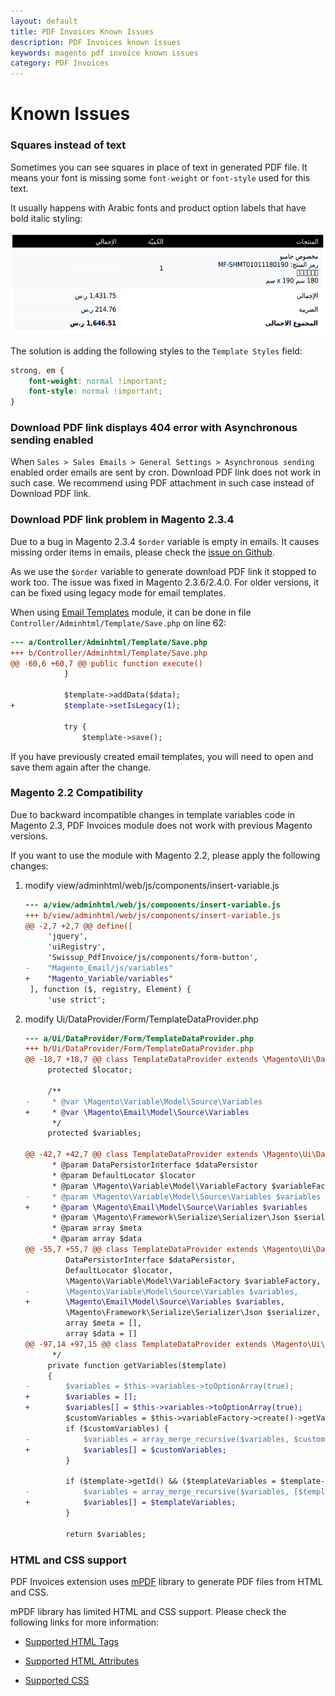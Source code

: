 ```yaml
---
layout: default
title: PDF Invoices Known Issues
description: PDF Invoices known issues
keywords: magento pdf invoice known issues
category: PDF Invoices
---
```


# Known Issues

### Squares instead of text

Sometimes you can see squares in place of text in generated PDF file. It means your font is missing some `font-weight` or `font-style` used for this text.

It usually happens with Arabic fonts and product option labels that have bold italic styling:

![Squares in place of text](/images/m2/pdf-invoices/known-issues/squares-in-place-of-text.png)

The solution is adding the following styles to the `Template Styles` field:

```css
strong, em {
    font-weight: normal !important;
    font-style: normal !important;
}
```

### Download PDF link displays 404 error with Asynchronous sending enabled

When `Sales > Sales Emails > General Settings > Asynchronous sending` enabled order emails are sent by cron.
Download PDF link does not work in such case. We recommend using PDF attachment in such case instead of
Download PDF link.

### Download PDF link problem in Magento 2.3.4

Due to a bug in Magento 2.3.4 `$order` variable is empty in emails.
It causes missing order items in emails, please check the
[issue on Github](https://github.com/magento/magento2/issues/26882).

As we use the `$order` variable to generate download PDF link it stopped to work too.
The issue was fixed in Magento 2.3.6/2.4.0. For older versions, it can be fixed using
legacy mode for email templates.

When using [Email Templates](/m2/extensions/email-templates/) module, it can be done
in file `Controller/Adminhtml/Template/Save.php` on line 62:

```diff
--- a/Controller/Adminhtml/Template/Save.php
+++ b/Controller/Adminhtml/Template/Save.php
@@ -60,6 +60,7 @@ public function execute()
            }

            $template->addData($data);
+           $template->setIsLegacy(1);

            try {
                $template->save();
```

If you have previously created email templates, you will need to open and save
them again after the change.

### Magento 2.2 Compatibility

Due to backward incompatible changes in template variables code in Magento 2.3,
PDF Invoices module does not work with previous Magento versions.

If you want to use the module with Magento 2.2, please apply the following changes:

 1. modify view/adminhtml/web/js/components/insert-variable.js

    ```diff
    --- a/view/adminhtml/web/js/components/insert-variable.js
    +++ b/view/adminhtml/web/js/components/insert-variable.js
    @@ -2,7 +2,7 @@ define([
         'jquery',
         'uiRegistry',
         'Swissup_PdfInvoice/js/components/form-button',
    -    "Magento_Email/js/variables"
    +    "Magento_Variable/variables"
     ], function ($, registry, Element) {
         'use strict';
     ```

 2. modify Ui/DataProvider/Form/TemplateDataProvider.php

    ```diff
    --- a/Ui/DataProvider/Form/TemplateDataProvider.php
    +++ b/Ui/DataProvider/Form/TemplateDataProvider.php
    @@ -18,7 +18,7 @@ class TemplateDataProvider extends \Magento\Ui\DataProvider\AbstractDataProvider
         protected $locator;

         /**
    -     * @var \Magento\Variable\Model\Source\Variables
    +     * @var \Magento\Email\Model\Source\Variables
          */
         protected $variables;

    @@ -42,7 +42,7 @@ class TemplateDataProvider extends \Magento\Ui\DataProvider\AbstractDataProvider
          * @param DataPersistorInterface $dataPersistor
          * @param DefaultLocator $locator
          * @param \Magento\Variable\Model\VariableFactory $variableFactory
    -     * @param \Magento\Variable\Model\Source\Variables $variables
    +     * @param \Magento\Email\Model\Source\Variables $variables
          * @param \Magento\Framework\Serialize\Serializer\Json $serializer
          * @param array $meta
          * @param array $data
    @@ -55,7 +55,7 @@ class TemplateDataProvider extends \Magento\Ui\DataProvider\AbstractDataProvider
             DataPersistorInterface $dataPersistor,
             DefaultLocator $locator,
             \Magento\Variable\Model\VariableFactory $variableFactory,
    -        \Magento\Variable\Model\Source\Variables $variables,
    +        \Magento\Email\Model\Source\Variables $variables,
             \Magento\Framework\Serialize\Serializer\Json $serializer,
             array $meta = [],
             array $data = []
    @@ -97,14 +97,15 @@ class TemplateDataProvider extends \Magento\Ui\DataProvider\AbstractDataProvider
          */
         private function getVariables($template)
         {
    -        $variables = $this->variables->toOptionArray(true);
    +        $variables = [];
    +        $variables[] = $this->variables->toOptionArray(true);
             $customVariables = $this->variableFactory->create()->getVariablesOptionArray(true);
             if ($customVariables) {
    -            $variables = array_merge_recursive($variables, $customVariables);
    +            $variables[] = $customVariables;
             }

             if ($template->getId() && ($templateVariables = $template->getVariablesOptionArray())) {
    -            $variables = array_merge_recursive($variables, [$templateVariables]);
    +            $variables[] = $templateVariables;
             }

             return $variables;

    ```

### HTML and CSS support

PDF Invoices extension uses [mPDF](https://mpdf.github.io/) library
to generate PDF files from HTML and CSS.

mPDF library has limited HTML and CSS support.
Please check the following links for more information:

 -  [Supported HTML Tags](https://mpdf.github.io/html-support/html-tags.html)

 -  [Supported HTML Attributes](https://mpdf.github.io/html-support/html-attributes.html)

 -  [Supported CSS](https://mpdf.github.io/css-stylesheets/supported-css.html)
